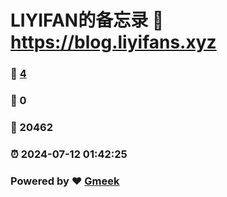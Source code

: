 # LIYIFAN的备忘录 :link: https://blog.liyifans.xyz 
### :page_facing_up: [4](https://blog.liyifans.xyz/tag.html) 
### :speech_balloon: 0 
### :hibiscus: 20462 
### :alarm_clock: 2024-07-12 01:42:25 
### Powered by :heart: [Gmeek](https://github.com/Meekdai/Gmeek)
